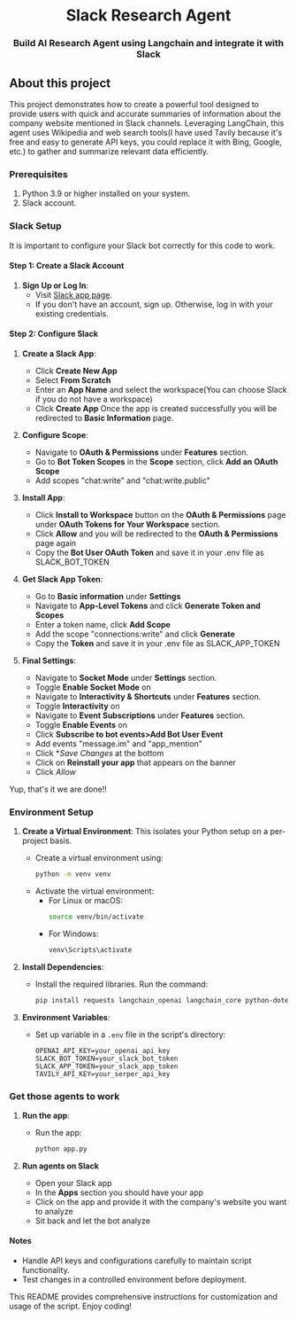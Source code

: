 <h1 align="center">
  Slack Research Agent
</h1>

<h3 align="center">
Build AI Research Agent using Langchain and integrate it with Slack
</h3>

## About this project

This project demonstrates how to create a powerful tool designed to provide users with quick and accurate summaries of information about the company website mentioned in Slack channels. Leveraging LangChain, this agent uses Wikipedia and web search tools(I have used Tavily because it's free and easy to generate API keys, you could replace it with Bing, Google, etc.) to gather and summarize relevant data efficiently.

### Prerequisites

1. Python 3.9 or higher installed on your system.
2. Slack account.

### Slack Setup

It is important to configure your Slack bot correctly for this code to work.

#### Step 1: Create a Slack Account

1. **Sign Up or Log In**:
   - Visit [Slack app page](https://api.slack.com/apps).
   - If you don't have an account, sign up. Otherwise, log in with your existing credentials.

#### Step 2: Configure Slack

1. **Create a Slack App**:
   - Click **Create New App**
   - Select **From Scratch**
   - Enter an **App Name** and select the workspace(You can choose Slack if you do not have a workspace)
   - Click **Create App**
  Once the app is created successfully you will be redirected to **Basic Information** page.
  
2. **Configure Scope**:
   - Navigate to **OAuth & Permissions** under **Features** section.
   - Go to **Bot Token Scopes** in the **Scope** section, click **Add an OAuth Scope**
   - Add scopes "chat:write" and "chat:write.public"
  
3. **Install App**:
   - Click **Install to Workspace** button on the **OAuth & Permissions** page under **OAuth Tokens for Your Workspace** section.
   - Click **Allow** and you will be redirected to the **OAuth & Permissions** page again
   - Copy the **Bot User OAuth Token** and save it in your .env file as SLACK_BOT_TOKEN
  
4. **Get Slack App Token**:
   - Go to **Basic information** under **Settings**
   - Navigate to **App-Level Tokens** and click **Generate Token and Scopes**
   - Enter a token name, click **Add Scope**
   - Add the scope "connections:write" and click **Generate**
   - Copy the **Token** and save it in your .env file as SLACK_APP_TOKEN

3. **Final Settings**:
   - Navigate to **Socket Mode** under **Settings** section.
   - Toggle **Enable Socket Mode** on
   - Navigate to **Interactivity & Shortcuts** under **Features** section.
   - Toggle **Interactivity** on
   - Navigate to **Event Subscriptions** under **Features** section.
   - Toggle **Enable Events** on
   - Click **Subscribe to bot events>Add Bot User Event**
   - Add events "message.im" and "app_mention"
   - Click **Save Changes* at the bottom
   - Click on **Reinstall your app** that appears on the banner
   - Click *Allow*

Yup, that's it we are done!!
     
### Environment Setup

1. **Create a Virtual Environment**: 
   This isolates your Python setup on a per-project basis.
   - Create a virtual environment using:
     ```bash
     python -m venv venv
     ```
   - Activate the virtual environment:
     - For Linux or macOS:
       ```bash
       source venv/bin/activate
       ```
     - For Windows:
       ```bash
       venv\Scripts\activate
       ```

2. **Install Dependencies**:
   - Install the required libraries. Run the command:
     ```bash
     pip install requests langchain_openai langchain_core python-dotenv langchain_community langchainhub
     ```

3. **Environment Variables**: 
   - Set up variable in a `.env` file in the script's directory:
     ```
     OPENAI_API_KEY=your_openai_api_key
     SLACK_BOT_TOKEN=your_slack_bot_token
     SLACK_APP_TOKEN=your_slack_app_token
     TAVILY_API_KEY=your_serper_api_key
     ```

### Get those agents to work

1. **Run the app**:
   - Run the app:
     ```bash
     python app.py
     ```

2. **Run agents on Slack**
   - Open your Slack app
   - In the **Apps** section you should have your app
   - Click on the app and provide it with the company's website you want to analyze
   - Sit back and let the bot analyze

#### Notes

- Handle API keys and configurations carefully to maintain script functionality.
- Test changes in a controlled environment before deployment.

This README provides comprehensive instructions for customization and usage of the script. Enjoy coding!
